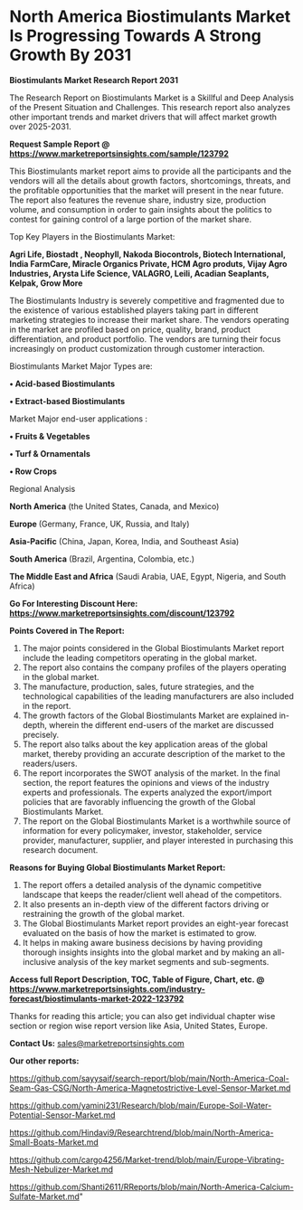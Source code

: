 # North America Biostimulants Market Is Progressing Towards A Strong Growth By 2031

<strong>Biostimulants Market Research Report 2031</strong>

The Research Report on Biostimulants Market is a Skillful and Deep Analysis of the Present Situation and Challenges. This research report also analyzes other important trends and market drivers that will affect market growth over 2025-2031.

<strong>Request Sample Report @ <a href=https://www.marketreportsinsights.com/sample/123792>https://www.marketreportsinsights.com/sample/123792</a></strong>

This Biostimulants market report aims to provide all the participants and the vendors will all the details about growth factors, shortcomings, threats, and the profitable opportunities that the market will present in the near future. The report also features the revenue share, industry size, production volume, and consumption in order to gain insights about the politics to contest for gaining control of a large portion of the market share.

Top Key Players in the Biostimulants Market:

<strong>Agri Life, Biostadt , Neophyll, Nakoda Biocontrols, Biotech International, India FarmCare, Miracle Organics Private, HCM Agro produts, Vijay Agro Industries, Arysta Life Science, VALAGRO, Leili, Acadian Seaplants, Kelpak, Grow More</strong>

The Biostimulants Industry is severely competitive and fragmented due to the existence of various established players taking part in different marketing strategies to increase their market share. The vendors operating in the market are profiled based on price, quality, brand, product differentiation, and product portfolio. The vendors are turning their focus increasingly on product customization through customer interaction.

Biostimulants Market Major Types are:

<strong>• Acid-based Biostimulants

• Extract-based Biostimulants</strong>

Market Major end-user applications :

<strong>• Fruits & Vegetables

• Turf & Ornamentals

• Row Crops</strong>

Regional Analysis

</u><strong><b>North America</b></strong> (the United States, Canada, and Mexico)

<strong><b>Europe </b></strong>(Germany, France, UK, Russia, and Italy)

<strong><b>Asia-Pacific</b></strong> (China, Japan, Korea, India, and Southeast Asia)

<strong><b>South America</b></strong> (Brazil, Argentina, Colombia, etc.)

<strong><b>The Middle East and Africa</b></strong> (Saudi Arabia, UAE, Egypt, Nigeria, and South Africa)

<strong>Go For Interesting Discount Here: <a href=https://www.marketreportsinsights.com/discount/123792>https://www.marketreportsinsights.com/discount/123792</a></strong>

<strong>Points Covered in The Report:</strong>
<ol>
  <li>The major points considered in the Global Biostimulants Market report include the leading competitors operating in the global market.</li>
  <li>The report also contains the company profiles of the players operating in the global market.</li>
  <li>The manufacture, production, sales, future strategies, and the technological capabilities of the leading manufacturers are also included in the report.</li>
  <li>The growth factors of the Global Biostimulants Market are explained in-depth, wherein the different end-users of the market are discussed precisely.</li>
  <li>The report also talks about the key application areas of the global market, thereby providing an accurate description of the market to the readers/users.</li>
  <li>The report incorporates the SWOT analysis of the market. In the final section, the report features the opinions and views of the industry experts and professionals. The experts analyzed the export/import policies that are favorably influencing the growth of the Global Biostimulants Market.</li>
  <li>The report on the Global Biostimulants Market is a worthwhile source of information for every policymaker, investor, stakeholder, service provider, manufacturer, supplier, and player interested in purchasing this research document.</li>
</ol>
<strong>Reasons for Buying Global Biostimulants Market Report:</strong>

<ol>
  <li>The report offers a detailed analysis of the dynamic competitive landscape that keeps the reader/client well ahead of the competitors.</li>
  <li>It also presents an in-depth view of the different factors driving or restraining the growth of the global market.</li>
  <li>The Global Biostimulants Market report provides an eight-year forecast evaluated on the basis of how the market is estimated to grow.</li>
  <li>It helps in making aware business decisions by having providing thorough insights insights into the global market and by making an all-inclusive analysis of the key market segments and sub-segments.</li>
</ol>
<strong>Access full Report Description, TOC, Table of Figure, Chart, etc. @ <a href=https://www.marketreportsinsights.com/industry-forecast/biostimulants-market-2022-123792>https://www.marketreportsinsights.com/industry-forecast/biostimulants-market-2022-123792</a></strong>


Thanks for reading this article; you can also get individual chapter wise section or region wise report version like Asia, United States, Europe.

<strong>Contact Us:</strong>
sales@marketreportsinsights.com

<strong>Our other reports:</strong>

<a href=https://github.com/sayysaif/search-report/blob/main/North-America-Coal-Seam-Gas-CSG/North-America-Magnetostrictive-Level-Sensor-Market.md>https://github.com/sayysaif/search-report/blob/main/North-America-Coal-Seam-Gas-CSG/North-America-Magnetostrictive-Level-Sensor-Market.md</a>

<a href=https://github.com/yamini231/Research/blob/main/Europe-Soil-Water-Potential-Sensor-Market.md>https://github.com/yamini231/Research/blob/main/Europe-Soil-Water-Potential-Sensor-Market.md</a>

<a href=https://github.com/Hindavi9/Researchtrend/blob/main/North-America-Small-Boats-Market.md>https://github.com/Hindavi9/Researchtrend/blob/main/North-America-Small-Boats-Market.md</a>

<a href=https://github.com/cargo4256/Market-trend/blob/main/Europe-Vibrating-Mesh-Nebulizer-Market.md>https://github.com/cargo4256/Market-trend/blob/main/Europe-Vibrating-Mesh-Nebulizer-Market.md</a>

<a href=https://github.com/Shanti2611/RReports/blob/main/North-America-Calcium-Sulfate-Market.md>https://github.com/Shanti2611/RReports/blob/main/North-America-Calcium-Sulfate-Market.md</a>"

